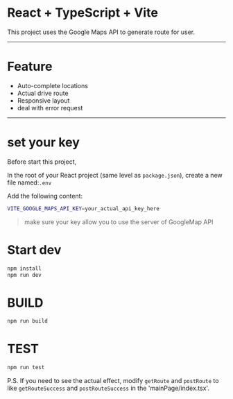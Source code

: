 # React + TypeScript + Vite

This project uses the Google Maps API to generate route for user.

---

# Feature
- Auto-complete locations
- Actual drive route
- Responsive layout
- deal with error request

---

# set your key
Before start this project,

In the root of your React project (same level as `package.json`), create a new file named:`.env`

Add the following content:

```bash
VITE_GOOGLE_MAPS_API_KEY=your_actual_api_key_here
```

>make sure your key allow you to use the server of GoogleMap API

# Start dev

```bash
npm install 
npm run dev
```
# BUILD

```bash
npm run build
```

# TEST

```bash
npm run test
```

P.S. If you need to see the actual effect, modify ``getRoute`` and ``postRoute`` to like ``getRouteSuccess`` and ``postRouteSuccess`` in the 'mainPage/index.tsx'.